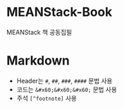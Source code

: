 MEANStack-Book
==============

MEANStack 책 공동집필

Markdown
==============

* Header는 `#`, `##`, `###`, `####` 문법 사용
* 코드는 `` &#x60;&#x60;&#x60; `` 문법 사용
* 주석 `[^footnote]` 사용



